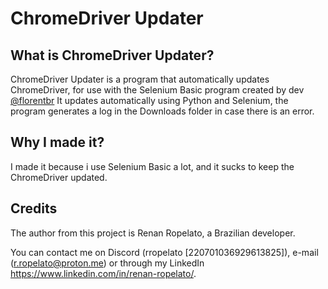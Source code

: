 # ChromeDriver Updater

## What is ChromeDriver Updater?
ChromeDriver Updater is a program that automatically updates ChromeDriver, for use with the Selenium Basic program created by dev [@florentbr](https://github.com/florentbr)
It updates automatically using Python and Selenium, the program generates a log in the Downloads folder in case there is an error.

## Why I made it?

I made it because i use Selenium Basic a lot, and it sucks to keep the ChromeDriver updated.

## Credits

The author from this project is Renan Ropelato, a Brazilian developer.

You can contact me on Discord (rropelato [220701036929613825]), e-mail (r.ropelato@proton.me) or through my LinkedIn https://www.linkedin.com/in/renan-ropelato/.

